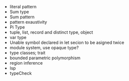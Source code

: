 ## 
* literal pattern
* Sum type
* Sum pattern
* pattern exaustivity
* Pi Type
* tuple, list, record and distinct type, object
* var type
* Unable symbol declared in let secion to be asigned twice
* module system, use opaque type?
* type classes; trait
* bounded parametric polymorphism
* region inference
* lsp
* typeCheck